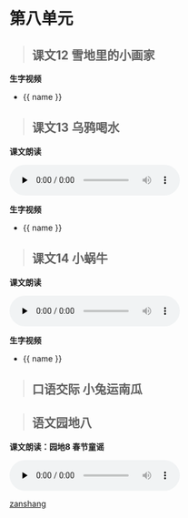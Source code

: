 # 第八单元

> ## 课文12 雪地里的小画家

<Ebook grade="xxyw1a" :pages="104" :paged="105" ></Ebook>

**生字视频**

<div class="shengzi">
    <ul><li v-for="(value, name,index) in kw1a12" v-on:click="clickvideo" :data-videosrc="value" :key="index">{{ name }}</li></ul>
</div>

> ## 课文13 乌鸦喝水

<Ebook grade="xxyw1a" :pages="106" :paged="107" ></Ebook>

**课文朗读**

<audio class="myaudio" controls="" preload="none"><source src="//cnvod.cnr.cn/audio2017/ondemand/media/1100/201805/5AF547EB-9528-4369-BD7D-2A780A141C1A_2018-05-1115_36_16_0.m4a"></audio>

**生字视频**

<div class="shengzi">
    <ul><li v-for="(value, name,index) in kw1a13" v-on:click="clickvideo" :data-videosrc="value" :key="index">{{ name }}</li></ul>
</div>

> ## 课文14 小蜗牛

<Ebook grade="xxyw1a" :pages="108" :paged="110" ></Ebook>

**课文朗读**

<audio class="myaudio" controls="" preload="none"><source src="//cnvod.cnr.cn/audio2017/ondemand/media/1100/201805/5AF547EB-A5D0-476D-B11B-2A780A141C1A_2018-05-1115_37_01_0.m4a"></audio>

**生字视频**

<div class="shengzi">
    <ul><li v-for="(value, name,index) in kw1a14" v-on:click="clickvideo" :data-videosrc="value" :key="index">{{ name }}</li></ul>
</div>

> ## 口语交际 小兔运南瓜

<Ebook grade="xxyw1a" :pages="111" :paged="111" ></Ebook>


> ## 语文园地八

<Ebook grade="xxyw1a" :pages="112" :paged="114" ></Ebook>

**课文朗读：园地8 春节童谣**

<audio class="myaudio" controls="" preload="none"><source src="//cnvod.cnr.cn/audio2017/ondemand/media/1100/201812/5C08DA1E-6998-4B35-A2B9-3D1E0A141C1A_2018-12-0616_15_43_0.m4a"></audio>

[zanshang](../res/zanshang.md ':include')